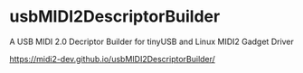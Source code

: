 # usbMIDI2DescriptorBuilder
A USB MIDI 2.0 Decriptor Builder for tinyUSB and Linux MIDI2 Gadget Driver

https://midi2-dev.github.io/usbMIDI2DescriptorBuilder/
